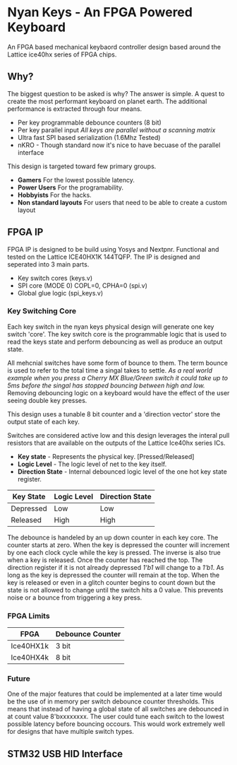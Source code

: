 # Nyan Keys - An FPGA Powered Keyboard

An FPGA based mechanical keybaord controller design based around the Lattice ice40hx series of FPGA chips.

## Why?

The biggest question to be asked is why? The answer is simple. A quest to create the most performant keyboard
on planet earth. The additional performance is extracted through four means.

 - Per key programmable debounce counters (8 bit)
 - Per key parallel input _All keys are parallel without a scanning matrix_
 - Ultra fast SPI based serialization (1.6Mhz Tested)
 - nKRO - Though standard now it's nice to have becuase of the parallel interface

This design is targeted toward few primary groups.

 - __Gamers__ For the lowest possible latency.
 - __Power Users__ For the programability.
 - __Hobbyists__ For the hacks.
 - __Non standard layouts__ For users that need to be able to create a custom layout

## FPGA IP

FPGA IP is designed to be build using Yosys and Nextpnr. Functional and tested on the Lattice ICE40HX1K 144TQFP.
The IP is designed and seperated into 3 main parts.

 - Key switch cores (keys.v)
 - SPI core (MODE 0) COPL=0, CPHA=0 (spi.v)
 - Global glue logic (spi_keys.v)

### Key Switching Core
Each key switch in the nyan keys physical design will generate one key switch 'core'. The key switch core is the programmable logic
that is used to read the keys state and perform debouncing as well as produce an output state.

All mehcnial switches have some form of bounce to them. The term bounce is used to refer to the total time a singal takes
to settle. _As a real world example when you press a Cherry MX Blue/Green switch it could take up to 5ms before the singal has
stopped bouncing between high and low._ Removing debouncing logic on a keyboard would have the effect of the user seeing
double key presses.

This design uses a tunable 8 bit counter and a 'direction vector' store the output state of each key.

Switches are considered active low and this design leverages the interal pull resistors that are available on the 
outputs of the Lattice Ice40hx series ICs.

 - __Key state__ - Represents the physical key. [Pressed/Released]
 - __Logic Level__ - The logic level of net to the key itself.
 - __Direction State__ - Internal debounced logic level of the one hot key state register.

| Key State | Logic Level | Direction State |
| --------- | ----------- | --------------- |
| Depressed | Low         | Low             |
| Released  | High        | High            |

The debounce is handeled by an up down counter in each key core. The counter starts at zero. When the key is depressed the counter will
increment by one each clock cycle while the key is pressed. The inverse is also true when a key is released. Once the counter has reached the top.
The direction register if it is not already depressed _1'b1_ will change to a _1'b1_. As long as the key is depressed the counter will remain at the top.
When the key is released or even in a glitch counter begins to count down but the state is not allowed to change until the switch hits a 0 value.
This prevents noise or a bounce from triggering a key press.

### FPGA Limits

| FPGA           | Debounce Counter |
| -------------- | ---------------- |
| Ice40HX1k      | 3 bit            |
| Ice40HX4k      | 8 bit            |

### Future

One of the major features that could be implemented at a later time would be the use of in memory per switch debounce counter thresholds.
This means that instead of having a global state of all switches are debounced in at count value 8'bxxxxxxxx. The user could tune each switch
to the lowest possible latency before bouncing occours. This would work extremely well for designs that have multiple switch types.

## STM32 USB HID Interface
